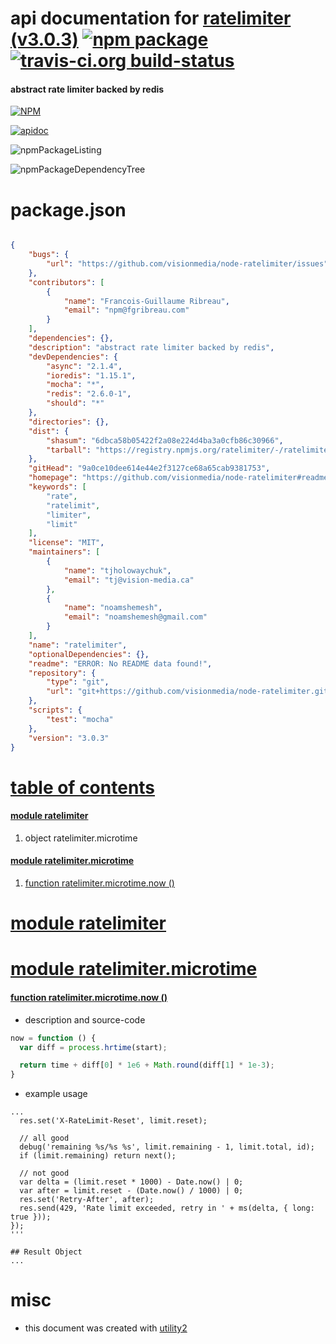 # api documentation for  [ratelimiter (v3.0.3)](https://github.com/visionmedia/node-ratelimiter#readme)  [![npm package](https://img.shields.io/npm/v/npmdoc-ratelimiter.svg?style=flat-square)](https://www.npmjs.org/package/npmdoc-ratelimiter) [![travis-ci.org build-status](https://api.travis-ci.org/npmdoc/node-npmdoc-ratelimiter.svg)](https://travis-ci.org/npmdoc/node-npmdoc-ratelimiter)
#### abstract rate limiter backed by redis

[![NPM](https://nodei.co/npm/ratelimiter.png?downloads=true)](https://www.npmjs.com/package/ratelimiter)

[![apidoc](https://npmdoc.github.io/node-npmdoc-ratelimiter/build/screenCapture.buildNpmdoc.browser._2Fhome_2Ftravis_2Fbuild_2Fnpmdoc_2Fnode-npmdoc-ratelimiter_2Ftmp_2Fbuild_2Fapidoc.html.png)](https://npmdoc.github.io/node-npmdoc-ratelimiter/build/apidoc.html)

![npmPackageListing](https://npmdoc.github.io/node-npmdoc-ratelimiter/build/screenCapture.npmPackageListing.svg)

![npmPackageDependencyTree](https://npmdoc.github.io/node-npmdoc-ratelimiter/build/screenCapture.npmPackageDependencyTree.svg)



# package.json

```json

{
    "bugs": {
        "url": "https://github.com/visionmedia/node-ratelimiter/issues"
    },
    "contributors": [
        {
            "name": "Francois-Guillaume Ribreau",
            "email": "npm@fgribreau.com"
        }
    ],
    "dependencies": {},
    "description": "abstract rate limiter backed by redis",
    "devDependencies": {
        "async": "2.1.4",
        "ioredis": "1.15.1",
        "mocha": "*",
        "redis": "2.6.0-1",
        "should": "*"
    },
    "directories": {},
    "dist": {
        "shasum": "6dbca58b05422f2a08e224d4ba3a0cfb86c30966",
        "tarball": "https://registry.npmjs.org/ratelimiter/-/ratelimiter-3.0.3.tgz"
    },
    "gitHead": "9a0ce10dee614e44e2f3127ce68a65cab9381753",
    "homepage": "https://github.com/visionmedia/node-ratelimiter#readme",
    "keywords": [
        "rate",
        "ratelimit",
        "limiter",
        "limit"
    ],
    "license": "MIT",
    "maintainers": [
        {
            "name": "tjholowaychuk",
            "email": "tj@vision-media.ca"
        },
        {
            "name": "noamshemesh",
            "email": "noamshemesh@gmail.com"
        }
    ],
    "name": "ratelimiter",
    "optionalDependencies": {},
    "readme": "ERROR: No README data found!",
    "repository": {
        "type": "git",
        "url": "git+https://github.com/visionmedia/node-ratelimiter.git"
    },
    "scripts": {
        "test": "mocha"
    },
    "version": "3.0.3"
}
```



# <a name="apidoc.tableOfContents"></a>[table of contents](#apidoc.tableOfContents)

#### [module ratelimiter](#apidoc.module.ratelimiter)
1.  object <span class="apidocSignatureSpan">ratelimiter.</span>microtime

#### [module ratelimiter.microtime](#apidoc.module.ratelimiter.microtime)
1.  [function <span class="apidocSignatureSpan">ratelimiter.microtime.</span>now ()](#apidoc.element.ratelimiter.microtime.now)



# <a name="apidoc.module.ratelimiter"></a>[module ratelimiter](#apidoc.module.ratelimiter)



# <a name="apidoc.module.ratelimiter.microtime"></a>[module ratelimiter.microtime](#apidoc.module.ratelimiter.microtime)

#### <a name="apidoc.element.ratelimiter.microtime.now"></a>[function <span class="apidocSignatureSpan">ratelimiter.microtime.</span>now ()](#apidoc.element.ratelimiter.microtime.now)
- description and source-code
```javascript
now = function () {
  var diff = process.hrtime(start);

  return time + diff[0] * 1e6 + Math.round(diff[1] * 1e-3);
}
```
- example usage
```shell
...
  res.set('X-RateLimit-Reset', limit.reset);

  // all good
  debug('remaining %s/%s %s', limit.remaining - 1, limit.total, id);
  if (limit.remaining) return next();

  // not good
  var delta = (limit.reset * 1000) - Date.now() | 0;
  var after = limit.reset - (Date.now() / 1000) | 0;
  res.set('Retry-After', after);
  res.send(429, 'Rate limit exceeded, retry in ' + ms(delta, { long: true }));
});
'''

## Result Object
...
```



# misc
- this document was created with [utility2](https://github.com/kaizhu256/node-utility2)
